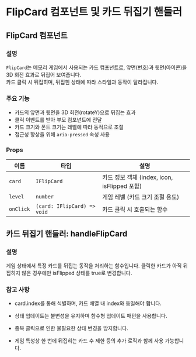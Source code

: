 # FlipCard 컴포넌트 및 카드 뒤집기 핸들러

## FlipCard 컴포넌트

### 설명  
`FlipCard`는 메모리 게임에서 사용되는 카드 컴포넌트로, 앞면(번호)과 뒷면(아이콘)을 3D 회전 효과로 뒤집어 보여줍니다.  
카드 클릭 시 뒤집히며, 뒤집힌 상태에 따라 스타일과 동작이 달라집니다.

### 주요 기능  
- 카드의 앞면과 뒷면을 3D 회전(rotateY)으로 뒤집는 효과  
- 클릭 이벤트를 받아 부모 컴포넌트에 전달  
- 카드 크기와 폰트 크기는 레벨에 따라 동적으로 조절  
- 접근성 향상을 위해 `aria-pressed` 속성 사용  

### Props

| 이름       | 타입                            | 설명                         |
|------------|--------------------------------|------------------------------|
| `card`     | `IFlipCard`                    | 카드 정보 객체 (index, icon, isFlipped 포함) |
| `level`    | `number`                       | 게임 레벨 (카드 크기 조절 용도) |
| `onClick`  | `(card: IFlipCard) => void`    | 카드 클릭 시 호출되는 함수    |

## 카드 뒤집기 핸들러: handleFlipCard
### 설명
게임 상태에서 특정 카드를 뒤집는 동작을 처리하는 함수입니다.
클릭한 카드가 아직 뒤집히지 않은 경우에만 isFlipped 상태를 true로 변경합니다.

### 참고 사항
- card.index를 통해 식별하며, 카드 배열 내 index와 동일해야 합니다.

- 상태 업데이트는 불변성을 유지하며 함수형 업데이트 패턴을 사용합니다.

- 중복 클릭으로 인한 불필요한 상태 변경을 방지합니다.

- 게임 특성상 한 번에 뒤집히는 카드 수 제한 등의 추가 로직과 함께 사용 가능합니다.
